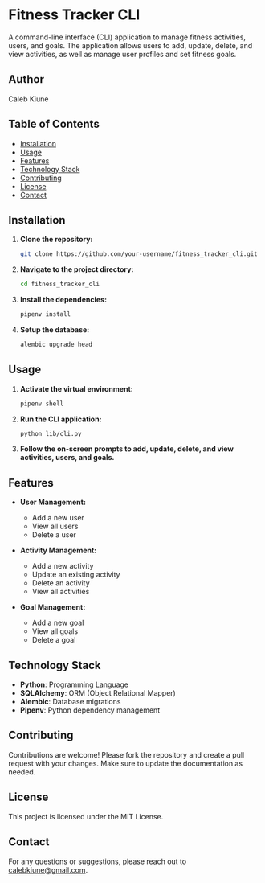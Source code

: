 # Fitness Tracker CLI

A command-line interface (CLI) application to manage fitness activities, users, and goals. The application allows users to add, update, delete, and view activities, as well as manage user profiles and set fitness goals.

## Author

Caleb Kiune

## Table of Contents

- [Installation](#installation)
- [Usage](#usage)
- [Features](#features)
- [Technology Stack](#technology-stack)
- [Contributing](#contributing)
- [License](#license)
- [Contact](#contact)

## Installation

1. **Clone the repository:**

    ```bash
    git clone https://github.com/your-username/fitness_tracker_cli.git
    ```

2. **Navigate to the project directory:**

    ```bash
    cd fitness_tracker_cli
    ```

3. **Install the dependencies:**

    ```bash
    pipenv install
    ```

4. **Setup the database:**

    ```bash
    alembic upgrade head
    ```

## Usage

1. **Activate the virtual environment:**

    ```bash
    pipenv shell
    ```

2. **Run the CLI application:**

    ```bash
    python lib/cli.py
    ```

3. **Follow the on-screen prompts to add, update, delete, and view activities, users, and goals.**

## Features

- **User Management:**
  - Add a new user
  - View all users
  - Delete a user

- **Activity Management:**
  - Add a new activity
  - Update an existing activity
  - Delete an activity
  - View all activities

- **Goal Management:**
  - Add a new goal
  - View all goals
  - Delete a goal

## Technology Stack

- **Python**: Programming Language
- **SQLAlchemy**: ORM (Object Relational Mapper)
- **Alembic**: Database migrations
- **Pipenv**: Python dependency management

## Contributing

Contributions are welcome! Please fork the repository and create a pull request with your changes. Make sure to update the documentation as needed.

## License

This project is licensed under the MIT License.

## Contact

For any questions or suggestions, please reach out to calebkiune@gmail.com.


